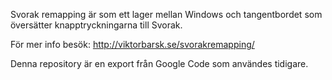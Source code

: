 Svorak remapping är som ett lager mellan Windows och tangentbordet som översätter knapptryckningarna till Svorak.

För mer info besök: http://viktorbarsk.se/svorakremapping/

Denna repository är en export från Google Code som användes tidigare.
